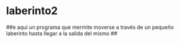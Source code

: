 # laberinto2
##e aquí un programa que mermite moverse a través de un pequeño laberinto hasta
llegar a la salida del mismo ##
